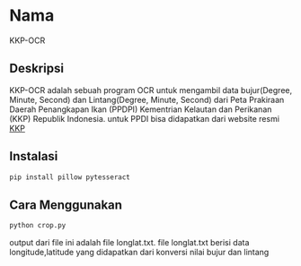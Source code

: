 # Nama
KKP-OCR

## Deskripsi
KKP-OCR adalah sebuah program OCR untuk mengambil data bujur(Degree, Minute, Second) dan Lintang(Degree, Minute, Second) dari Peta Prakiraan Daerah Penangkapan Ikan (PPDPI) Kementrian Kelautan dan Perikanan (KKP) Republik Indonesia.
untuk PPDI bisa didapatkan dari website resmi [KKP](https://kkp.go.id/kategori/164-Peta-Prakiraan-Daerah-Penangkapan-Ikan)

## Instalasi
```bash
pip install pillow pytesseract
```
## Cara Menggunakan
```bash
python crop.py
```
output dari file ini adalah file longlat.txt. file longlat.txt berisi data longitude,latitude yang didapatkan dari konversi nilai bujur dan lintang
